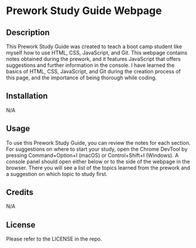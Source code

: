 # Prework Study Guide Webpage

## Description

This Prework Study Guide was created to teach a boot camp student like myself how to use HTML, CSS, JavaScript, and Git. 
This webpage contains notes obtained during the prework, and it features JavaScript that offers suggestions and further information in the console.
I have learned the basics of HTML, CSS, JavaScript, and Git during the creation process of this page, and the importance of being thorough while coding. 

## Installation

N/A

## Usage

To use this Prework Study Guide, you can review the notes for each section. For suggestions on where to start your study, open the Chrome DevTool by pressing Command+Option+I (macOS) or Control+Shift+I (Windows). A console panel should open either below or to the side of the webpage in the browser. There you will see a list of the topics learned from the prework and a suggestion on which topic to study first.

## Credits

N/A

## License

Please refer to the LICENSE in the repo.
